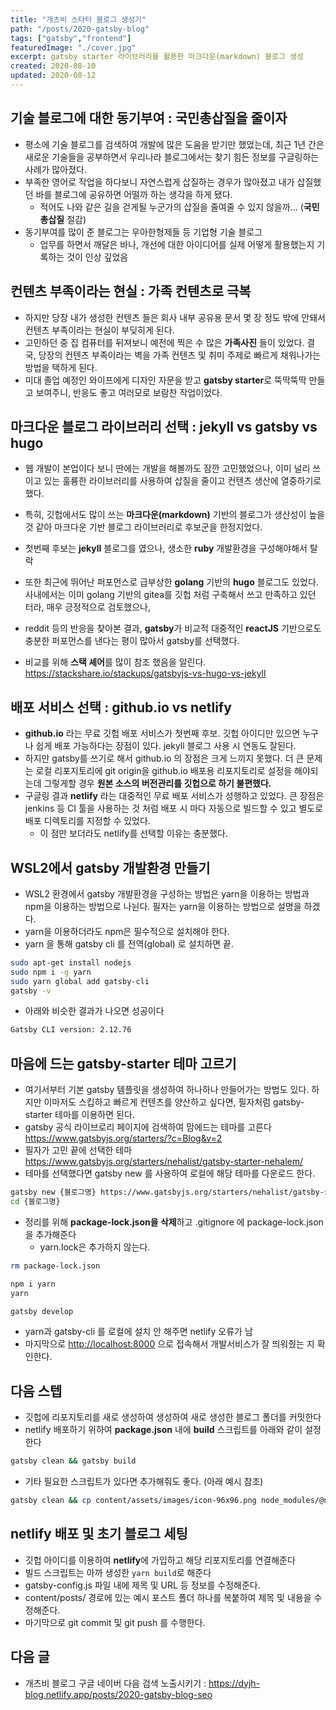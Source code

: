 ```yaml
---
title: "개츠비 스타터 블로그 생성기"
path: "/posts/2020-gatsby-blog"
tags: ["gatsby","frontend"]
featuredImage: "./cover.jpg"
excerpt: gatsby starter 라이브러리를 활용한 마크다운(markdown) 블로그 생성
created: 2020-08-10
updated: 2020-08-12
---
```


## 기술 블로그에 대한 동기부여 : 국민총삽질을 줄이자
- 평소에 기술 블로그를 검색하여 개발에 많은 도움을 받기만 했었는데, 최근 1년 간은 새로운 기술들을 공부하면서 우리나라 블로그에서는 찾기 힘든 정보를 구글링하는 사례가 많아졌다.
- 부족한 영어로 작업을 하다보니 자연스럽게 삽질하는 경우가 많아졌고 내가 삽질했던 바를 블로그에 공유하면 어떨까 하는 생각을 하게 됐다.
  - 적어도 나와 같은 길을 걷게될 누군가의 삽질을 줄여줄 수 있지 않을까... (**국민총삽질** 절감)
- 동기부여를 많이 준 블로그는 우아한형제들 등 기업형 기술 블로그
  - 업무를 하면서 깨달은 바나, 개선에 대한 아이디어를 실제 어떻게 활용했는지 기록하는 것이 인상 깊었음


## 컨텐츠 부족이라는 현실 : 가족 컨텐츠로 극복
- 하지만 당장 내가 생성한 컨텐츠 들은 회사 내부 공유용 문서 몇 장 정도 밖에 안돼서 컨텐츠 부족이라는 현실이 부딪히게 된다.
- 고민하던 중 집 컴퓨터를 뒤져보니 예전에 찍은 수 많은 **가족사진** 들이 있었다. 결국, 당장의 컨텐츠 부족이라는 벽을 가족 컨텐츠 및 취미 주제로 빠르게 채워나가는 방법을 택하게 된다.
- 미대 졸업 예정인 와이프에게 디자인 자문을 받고 **gatsby starter**로 뚝딱뚝딱 만들고 보여주니, 반응도 좋고 여러모로 보람찬 작업이었다.


## 마크다운 블로그 라이브러리 선택 : jekyll vs gatsby vs hugo
- 웹 개발이 본업이다 보니 딴에는 개발을 해볼까도 잠깐 고민했었으나, 이미 널리 쓰이고 있는 훌륭한 라이브러리를 사용하여 삽질을 줄이고 컨텐츠 생산에 열중하기로 했다.
- 특히, 깃헙에서도 많이 쓰는 **마크다운(markdown)** 기반의 블로그가 생산성이 높을 것 같아 마크다운 기반 블로그 라이브러리로 후보군을 한정지었다.
- 첫번째 후보는 **jekyll** 블로그를 였으나, 생소한 **ruby** 개발환경을 구성해야해서 탈락
- 또한 최근에 뛰어난 퍼포먼스로 급부상한 **golang** 기반의 **hugo** 블로그도 있었다. 사내에서는 이미 golang 기반의 gitea를 깃헙 처럼 구축해서 쓰고 만족하고 있던 터라, 매우 긍정적으로 검토했으나,
- reddit 등의 반응을 찾아본 결과, **gatsby**가 비교적 대중적인 **reactJS** 기반으로도 충분한 퍼포먼스를 낸다는 평이 많아서 gatsby를 선택했다.

- 비교를 위해 **스택 셰어**를 많이 참조 했음을 알린다. <https://stackshare.io/stackups/gatsbyjs-vs-hugo-vs-jekyll>


## 배포 서비스 선택 : github.io vs netlify
- **github.io** 라는 무료 깃헙 배포 서비스가 첫번째 후보. 깃헙 아이디만 있으면 누구나 쉽게 배포 가능하다는 장점이 있다. jekyll 블로그 사용 시 연동도 잘된다.
- 하지만 gatsby를 쓰기로 해서 github.io 의 장점은 크게 느끼지 못했다. 더 큰 문제는 로컬 리포지토리에 git origin을 github.io 배포용 리포지토리로 설정을 해야되는데 그렇게할 경우 **원본 소스의 버전관리를 깃헙으로 하기 불편했다.**
- 구글링 결과 **netlify** 라는 대중적인 무료 배포 서비스가 성행하고 있었다. 큰 장점은 jenkins 등 CI 툴을 사용하는 것 처럼 배포 시 마다 자동으로 빌드할 수 있고 별도로 배포 디렉토리를 지정할 수 있었다.
  - 이 점만 보더라도 netlify를 선택할 이유는 충분했다.

## WSL2에서 gatsby 개발환경 만들기
- WSL2 환경에서 gatsby 개발환경을 구성하는 방법은 yarn을 이용하는 방법과 npm을 이용하는 방법으로 나뉜다. 필자는 yarn을 이용하는 방법으로 설명을 하겠다.
- yarn을 이용하더라도 npm은 필수적으로 설치해야 한다.
- yarn 을 통해 gatsby cli 를 전역(global) 로 설치하면 끝.
```sh
sudo apt-get install nodejs
sudo npm i -g yarn
sudo yarn global add gatsby-cli
gatsby -v
```

- 아래와 비슷한 결과가 나오면 성공이다
```sh
Gatsby CLI version: 2.12.76
```

## 마음에 드는 gatsby-starter 테마 고르기
- 여기서부터 기본 gatsby 템플릿을 생성하여 하나하나 만들어가는 방법도 있다. 하지만 이마저도 스킵하고 빠르게 컨텐츠를 양산하고 싶다면, 필자처럼 gatsby-starter 테마를 이용하면 된다.
- gatsby 공식 라이브로리 페이지에 검색하여 맘에드는 테마를 고른다 <https://www.gatsbyjs.org/starters/?c=Blog&v=2>
- 필자가 고민 끝에 선택한 테마 <https://www.gatsbyjs.org/starters/nehalist/gatsby-starter-nehalem/>
- 테마를 선택했다면 gatsby new 를 사용하여 로컬에 해당 테마를 다운로드 한다.
```sh
gatsby new {블로그명} https://www.gatsbyjs.org/starters/nehalist/gatsby-starter-nehalem
cd {블로그명}
```

- 정리를 위해 **package-lock.json을 삭제**하고 .gitignore 에 package-lock.json 을 추가해준다
  - yarn.lock은 추가하지 않는다.

```sh
rm package-lock.json

npm i yarn
yarn

gatsby develop
```
  - yarn과 gatsby-cli 를 로컬에 설치 안 해주면 netlify 오류가 남
- 마지막으로 <http://localhost:8000> 으로 접속해서 개발서비스가 잘 띄워줬는 지 확인한다.

## 다음 스텝
- 깃헙에 리포지토리를 새로 생성하여 생성하여 새로 생성한 블로그 폴더를 커밋한다
- netlify 배포하기 위하여 **package.json** 내에 **build** 스크립트를 아래와 같이 설정한다


```sh
gatsby clean && gatsby build
```
  - 기타 필요한 스크립트가 있다면 추가해줘도 좋다. (아래 예시 참조)


```sh
gatsby clean && cp content/assets/images/icon-96x96.png node_modules/@nehalist/gatsby-theme-nehalem/logo.png && cp content/assets/images/icon-512x512.png node_modules/@nehalist/gatsby-theme-nehalem/assets/nehalist-gatsby.png && gatsby build
```

## netlify 배포 및 초기 블로그 세팅
- 깃헙 아이디를 이용하여 **netlify**에 가입하고 해당 리포지토리를 연결해준다
- 빌드 스크립트는 아까 생성한 ```yarn build```로 해준다
- gatsby-config.js 파일 내에 제목 및 URL 등 정보를 수정해준다.
- content/posts/ 경로에 있는 예시 포스트 폴더 하나를 복붙하여 제목 및 내용을 수정해준다.
- 마기막으로 git commit 및 git push 를 수행한다.

## 다음 글
- 개츠비 블로그 구글 네이버 다음 검색 노출시키기 : <https://dyjh-blog.netlify.app/posts/2020-gatsby-blog-seo>
